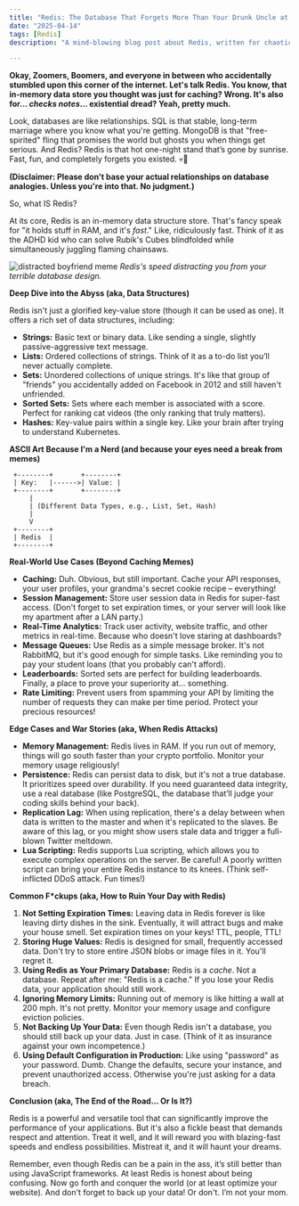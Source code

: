 ```yaml
---
title: "Redis: The Database That Forgets More Than Your Drunk Uncle at Thanksgiving"
date: "2025-04-14"
tags: [Redis]
description: "A mind-blowing blog post about Redis, written for chaotic Gen Z engineers. Prepare for existential dread mixed with caching strategies."

---
```


**Okay, Zoomers, Boomers, and everyone in between who accidentally stumbled upon this corner of the internet. Let's talk Redis. You know, that in-memory data store you thought was just for caching? Wrong. It's also for… *checks notes*… existential dread? Yeah, pretty much.**

Look, databases are like relationships. SQL is that stable, long-term marriage where you know what you're getting. MongoDB is that "free-spirited" fling that promises the world but ghosts you when things get serious. And Redis? Redis is that hot one-night stand that’s gone by sunrise. Fast, fun, and completely forgets you existed. 💀🙏

**(Disclaimer: Please don't base your actual relationships on database analogies. Unless you're into that. No judgment.)**

So, what IS Redis?

At its core, Redis is an in-memory data structure store. That's fancy speak for "it holds stuff in RAM, and it's *fast*." Like, ridiculously fast. Think of it as the ADHD kid who can solve Rubik's Cubes blindfolded while simultaneously juggling flaming chainsaws.

![distracted boyfriend meme](https://i.imgflip.com/1q8j2i.jpg)
*Redis's speed distracting you from your terrible database design.*

**Deep Dive into the Abyss (aka, Data Structures)**

Redis isn't just a glorified key-value store (though it can be used as one). It offers a rich set of data structures, including:

*   **Strings:** Basic text or binary data. Like sending a single, slightly passive-aggressive text message.
*   **Lists:** Ordered collections of strings. Think of it as a to-do list you’ll never actually complete.
*   **Sets:** Unordered collections of unique strings. It's like that group of "friends" you accidentally added on Facebook in 2012 and still haven't unfriended.
*   **Sorted Sets:** Sets where each member is associated with a score. Perfect for ranking cat videos (the only ranking that truly matters).
*   **Hashes:** Key-value pairs within a single key. Like your brain after trying to understand Kubernetes.

**ASCII Art Because I'm a Nerd (and because your eyes need a break from memes)**

```
 +--------+       +--------+
 | Key:   |------>| Value: |
 +--------+       +--------+
     |
     | (Different Data Types, e.g., List, Set, Hash)
     |
     V
 +--------+
 | Redis  |
 +--------+
```

**Real-World Use Cases (Beyond Caching Memes)**

*   **Caching:** Duh. Obvious, but still important. Cache your API responses, your user profiles, your grandma's secret cookie recipe – everything!
*   **Session Management:** Store user session data in Redis for super-fast access. (Don't forget to set expiration times, or your server will look like my apartment after a LAN party.)
*   **Real-Time Analytics:** Track user activity, website traffic, and other metrics in real-time. Because who doesn't love staring at dashboards?
*   **Message Queues:** Use Redis as a simple message broker. It's not RabbitMQ, but it's good enough for simple tasks. Like reminding you to pay your student loans (that you probably can't afford).
*   **Leaderboards:** Sorted sets are perfect for building leaderboards. Finally, a place to prove your superiority at… something.
*   **Rate Limiting:** Prevent users from spamming your API by limiting the number of requests they can make per time period. Protect your precious resources!

**Edge Cases and War Stories (aka, When Redis Attacks)**

*   **Memory Management:** Redis lives in RAM. If you run out of memory, things will go south faster than your crypto portfolio. Monitor your memory usage religiously!
*   **Persistence:** Redis can persist data to disk, but it's not a true database. It prioritizes speed over durability. If you need guaranteed data integrity, use a real database (like PostgreSQL, the database that’ll judge your coding skills behind your back).
*   **Replication Lag:** When using replication, there's a delay between when data is written to the master and when it's replicated to the slaves. Be aware of this lag, or you might show users stale data and trigger a full-blown Twitter meltdown.
*   **Lua Scripting:** Redis supports Lua scripting, which allows you to execute complex operations on the server. Be careful! A poorly written script can bring your entire Redis instance to its knees. (Think self-inflicted DDoS attack. Fun times!)

**Common F\*ckups (aka, How to Ruin Your Day with Redis)**

1.  **Not Setting Expiration Times:** Leaving data in Redis forever is like leaving dirty dishes in the sink. Eventually, it will attract bugs and make your house smell. Set expiration times on your keys! TTL, people, TTL!
2.  **Storing Huge Values:** Redis is designed for small, frequently accessed data. Don't try to store entire JSON blobs or image files in it. You'll regret it.
3.  **Using Redis as Your Primary Database:** Redis is a *cache*. Not a database. Repeat after me: "Redis is a cache." If you lose your Redis data, your application should still work.
4.  **Ignoring Memory Limits:** Running out of memory is like hitting a wall at 200 mph. It's not pretty. Monitor your memory usage and configure eviction policies.
5.  **Not Backing Up Your Data:** Even though Redis isn't a database, you should still back up your data. Just in case. (Think of it as insurance against your own incompetence.)
6.  **Using Default Configuration in Production:** Like using "password" as your password. Dumb. Change the defaults, secure your instance, and prevent unauthorized access. Otherwise you're just asking for a data breach.

**Conclusion (aka, The End of the Road… Or Is It?)**

Redis is a powerful and versatile tool that can significantly improve the performance of your applications. But it's also a fickle beast that demands respect and attention. Treat it well, and it will reward you with blazing-fast speeds and endless possibilities. Mistreat it, and it will haunt your dreams.

Remember, even though Redis can be a pain in the ass, it’s still better than using JavaScript frameworks. At least Redis is honest about being confusing. Now go forth and conquer the world (or at least optimize your website). And don't forget to back up your data! Or don't. I’m not your mom.
